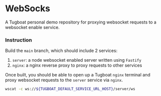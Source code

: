 # WebSocks

A Tugboat personal demo repository for proxying websocket requests to a websocket enable service.

### Instruction

Build the `main` branch, which should include 2 services:

1. `server`: a node websocket enabled server written using `Fastify`
2. `nginx`: a nginx reverse proxy to proxy requests to other services

Once built, you should be able to open up a Tugboat `nginx` terminal and proxy websocket requests to the `server` service via `nginx`.

```sh
wscat -c ws://${TUGBOAT_DEFAULT_SERVICE_URL_HOST}/server/ws

```
